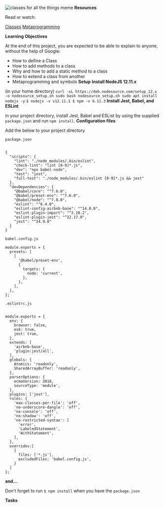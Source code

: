 ![classes for all the things meme](https://s3.amazonaws.com/alx-intranet.hbtn.io/uploads/medias/2019/12/817248fb77fb5c2cef3f.jpeg?X-Amz-Algorithm=AWS4-HMAC-SHA256&X-Amz-Credential=AKIARDDGGGOUSBVO6H7D%2F20240725%2Fus-east-1%2Fs3%2Faws4_request&X-Amz-Date=20240725T074902Z&X-Amz-Expires=86400&X-Amz-SignedHeaders=host&X-Amz-Signature=135616a39316866c6b5495d67cdd517a534e49629a1c6b4407482058f81618e7)
**Resources**

Read or watch:

[Classes](https://intranet.alxswe.com/rltoken/ke2dSL31JbpAUBW0qWE9WA)
[Metaprogramming](https://intranet.alxswe.com/rltoken/6OgF5QGbYclp_cwATfq-0g)

**Learning Objectives**

At the end of this project, you are expected to be able to explain to anyone, without the help of Google:

- How to define a Class
- How to add methods to a class
- Why and how to add a static method to a class
- How to extend a class from another
- Metaprogramming and symbols
**Setup**
**Install NodeJS 12.11.x**

(in your home directory)
	```
	curl -sL https://deb.nodesource.com/setup_12.x -o nodesource_setup.sh
sudo bash nodesource_setup.sh
sudo apt install nodejs -y
	```
	```
	$ nodejs -v
v12.11.1
$ npm -v
6.11.3
	```
**Install Jest, Babel, and ESLint**

in your project directory, install Jest, Babel and ESList by using the supplied `package.json` and run `npm install`.
**Configuration files**

Add the below to your project directory

`package.json`
```

{
  "scripts": {
    "lint": "./node_modules/.bin/eslint",
    "check-lint": "lint [0-9]*.js",
    "dev": "npx babel-node",
    "test": "jest",
    "full-test": "./node_modules/.bin/eslint [0-9]*.js && jest"
  },
  "devDependencies": {
    "@babel/core": "^7.6.0",
    "@babel/preset-env": "^7.6.0",
    "@babel/node": "^7.8.0",
    "eslint": "^6.4.0",
    "eslint-config-airbnb-base": "^14.0.0",
    "eslint-plugin-import": "^2.18.2",
    "eslint-plugin-jest": "^22.17.0",
    "jest": "^24.9.0"
  }
}
```
`babel.config.js`

```
module.exports = {
  presets: [
    [
      '@babel/preset-env',
      {
        targets: {
          node: 'current',
        },
      },
    ],
  ],
};

```
`.eslintrc.js`

```

module.exports = {
  env: {
    browser: false,
    es6: true,
    jest: true,
  },
  extends: [
    'airbnb-base',
    'plugin:jest/all',
  ],
  globals: {
    Atomics: 'readonly',
    SharedArrayBuffer: 'readonly',
  },
  parserOptions: {
    ecmaVersion: 2018,
    sourceType: 'module',
  },
  plugins: ['jest'],
  rules: {
    'max-classes-per-file': 'off',
    'no-underscore-dangle': 'off',
    'no-console': 'off',
    'no-shadow': 'off',
    'no-restricted-syntax': [
      'error',
      'LabeledStatement',
      'WithStatement',
    ],
  },
  overrides:[
    {
      files: ['*.js'],
      excludedFiles: 'babel.config.js',
    }
  ]
};
```
**and...**

Don't forget to run `$ npm install` when you have the `package.json`

**Tasks**


